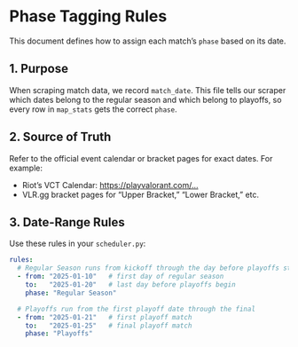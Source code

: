 # Phase Tagging Rules

This document defines how to assign each match’s `phase` based on its date.

## 1. Purpose

When scraping match data, we record `match_date`. This file tells our scraper which dates belong to the regular season and which belong to playoffs, so every row in `map_stats` gets the correct `phase`.

## 2. Source of Truth

Refer to the official event calendar or bracket pages for exact dates. For example:
- Riot’s VCT Calendar: https://playvalorant.com/…
- VLR.gg bracket pages for “Upper Bracket,” “Lower Bracket,” etc.

## 3. Date-Range Rules

Use these rules in your `scheduler.py`:

```yaml
rules:
  # Regular Season runs from kickoff through the day before playoffs start
  - from: "2025-01-10"   # first day of regular season
    to:   "2025-01-20"   # last day before playoffs begin
    phase: "Regular Season"

  # Playoffs run from the first playoff date through the final
  - from: "2025-01-21"   # first playoff match
    to:   "2025-01-25"   # final playoff match
    phase: "Playoffs"
